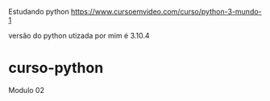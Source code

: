 Estudando python 
https://www.cursoemvideo.com/curso/python-3-mundo-1

versão do python utizada por mim é 3.10.4 

# curso-python
Modulo 02
